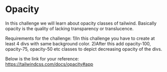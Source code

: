 # Opacity
In this challenge we will learn about opacity classes of tailwind. Basically opacity is the quality of lacking transparency or translucence.

Requirements for the challenge:
1)In this challenge you have to create at least 4 divs with same background color.
2)After this add opacity-100, opacity-75, opacity-50 etc classes to depict decreasing opacity of the divs.

Below is the link for your reference:
https://tailwindcss.com/docs/opacity#app
